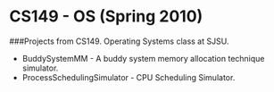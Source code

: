 CS149 - OS (Spring 2010)
===========================


###Projects from CS149. Operating Systems class at SJSU.

- BuddySystemMM - A buddy system memory allocation technique simulator.
- ProcessSchedulingSimulator - CPU Scheduling Simulator.
